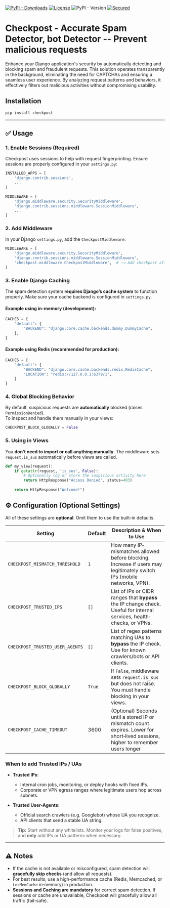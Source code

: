 
[![PyPI - Downloads](https://img.shields.io/pypi/dm/checkpost)](https://pypi.org/project/checkpost/)
[![License](https://img.shields.io/github/license/nezanuha/checkpost)](https://github.com/nezanuha/checkpost/blob/master/LICENSE)
![PyPI - Version](https://img.shields.io/pypi/v/checkpost)
[![Secured](https://img.shields.io/badge/Security-Passed-green)](https://snyk.io/test/github/nezanuha/checkpost)


# Checkpost - Accurate Spam Detector, bot Detector -- Prevent malicious requests

Enhance your Django application's security by automatically detecting and blocking spam and fraudulent requests. This solution operates transparently in the background, eliminating the need for CAPTCHAs and ensuring a seamless user experience. By analyzing request patterns and behaviors, it effectively filters out malicious activities without compromising usability.

## Installation

```bash
pip install checkpost
```
---

## ✅ Usage

### 1. **Enable Sessions (Required)**

Checkpost uses sessions to help with request fingerprinting. Ensure sessions are properly configured in your `settings.py`:

```python
INSTALLED_APPS = [
    'django.contrib.sessions',
    ...
]

MIDDLEWARE = [
    'django.middleware.security.SecurityMiddleware',
    'django.contrib.sessions.middleware.SessionMiddleware',
    ...
]
```

### 2. **Add Middleware**

In your Django `settings.py`, add the `CheckpostMiddleware`:

```python
MIDDLEWARE = [
    'django.middleware.security.SecurityMiddleware',
    'django.contrib.sessions.middleware.SessionMiddleware',
    'checkpost.middleware.CheckpostMiddleware',  # 👈 Add checkpost after SessionMiddleware
]
```

### 3. **Enable Django Caching**

The spam detection system **requires Django’s cache system** to function properly. Make sure your cache backend is configured in `settings.py`.

#### Example using in-memory (development):
```python
CACHES = {
    "default": {
        "BACKEND": "django.core.cache.backends.dummy.DummyCache",
    },
}
```

#### Example using Redis (recommended for production):
```python
CACHES = {
    "default": {
        "BACKEND": "django.core.cache.backends.redis.RedisCache",
        "LOCATION": "redis://127.0.0.1:6379/1",
    }
}
```

### 4. Global Blocking Behavior

By default, suspicious requests are **automatically** blocked (raises `PermissionDenied`).  
To inspect and handle them manually in your views:

```python
CHECKPOST_BLOCK_GLOBALLY = False
```

### 5. **Using in Views**

You **don’t need to import or call anything manually**. The middleware sets `request.is_sus` automatically before views are called.

```python
def my_view(request):
    if getattr(request, 'is_sus', False):
        # Optionally log or store the suspicious activity here
        return HttpResponse("Access Denied", status=403)
    
    return HttpResponse("Welcome!")
```

## ⚙️ Configuration (Optional Settings)

All of these settings are **optional**. Omit them to use the built-in defaults.

| Setting                         | Default   | Description & When to Use                                                                                              |
|---------------------------------|-----------|-------------------------------------------------------------------------------------------------------------------------|
| `CHECKPOST_MISMATCH_THRESHOLD`  | `1`       | How many IP‐mismatches allowed before blocking. Increase if users may legitimately switch IPs (mobile networks, VPN). |
| `CHECKPOST_TRUSTED_IPS`         | `[]`      | List of IPs or CIDR ranges that **bypass** the IP change check. Useful for internal services, health‐checks, or VPNs. |
| `CHECKPOST_TRUSTED_USER_AGENTS` | `[]`      | List of regex patterns matching UAs to **bypass** the IP check. Use for known crawlers/bots or API clients.            |
| `CHECKPOST_BLOCK_GLOBALLY`      | `True`    | If `False`, middleware sets `request.is_sus` but does not raise. You must handle blocking in your views.              |
| `CHECKPOST_CACHE_TIMEOUT`       | 3600      | (Optional) Seconds until a stored IP or mismatch count expires. Lower for short‐lived sessions, higher to remember users longer|

### When to add Trusted IPs / UAs

- **Trusted IPs**:  
  - Internal cron jobs, monitoring, or deploy hooks with fixed IPs.  
  - Corporate or VPN egress ranges where legitimate users hop across subnets.

- **Trusted User-Agents**:  
  - Official search crawlers (e.g. Googlebot) whose UA you recognize.  
  - API clients that send a stable UA string.

> **Tip:** Start without any whitelists. Monitor your logs for false positives, and **only** add IPs or UA patterns when necessary.


---
## ⚠️ Notes

- If the cache is not available or misconfigured, spam detection will **gracefully skip checks** (and allow all requests).
- For best results, use a high-performance cache (Redis, Memcached, or `LocMemCache` in‐memory) in production.
- **Sessions and Caching are mandatory** for correct spam detection. If sessions or cache are unavailable, Checkpost will gracefully allow all traffic (fail-safe).
